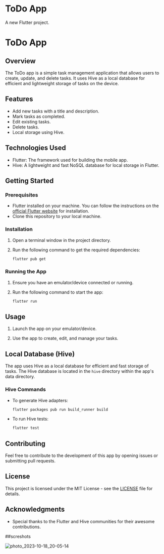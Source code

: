 # ToDo App

A new Flutter project.



# ToDo App

## Overview

The ToDo app is a simple task management application that allows users to create, update, and delete tasks. It uses Hive as a local database for efficient and lightweight storage of tasks on the device.

## Features

- Add new tasks with a title and description.
- Mark tasks as completed.
- Edit existing tasks.
- Delete tasks.
- Local storage using Hive.

## Technologies Used

- Flutter: The framework used for building the mobile app.
- Hive: A lightweight and fast NoSQL database for local storage in Flutter.

## Getting Started

### Prerequisites

- Flutter installed on your machine. You can follow the instructions on the [official Flutter website](https://flutter.dev/docs/get-started/install) for installation.
- Clone this repository to your local machine.

### Installation

1. Open a terminal window in the project directory.

2. Run the following command to get the required dependencies:

   ```bash
   flutter pub get
   ```

### Running the App

1. Ensure you have an emulator/device connected or running.

2. Run the following command to start the app:

   ```bash
   flutter run
   ```

## Usage

1. Launch the app on your emulator/device.

2. Use the app to create, edit, and manage your tasks.

## Local Database (Hive)

The app uses Hive as a local database for efficient and fast storage of tasks. The Hive database is located in the `hive` directory within the app's data directory.

### Hive Commands

- To generate Hive adapters:

  ```bash
  flutter packages pub run build_runner build
  ```

- To run Hive tests:

  ```bash
  flutter test
  ```

## Contributing

Feel free to contribute to the development of this app by opening issues or submitting pull requests.

## License

This project is licensed under the MIT License - see the [LICENSE](LICENSE) file for details.

## Acknowledgments

- Special thanks to the Flutter and Hive communities for their awesome contributions.

##screshots



![photo_2023-10-18_20-05-14](https://github.com/aswinmv/todoapp/assets/65582177/ea45ed3b-4fff-45a3-b2d8-6cf1b780769e)




